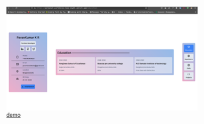 ![banner](https://github.com/pavanKumarKR2000/personal-portfolio/blob/main/personal-portfolio.png?raw=true)
<a href="https://personal-portfolio-rose-eight.vercel.app/education" target="blank">demo</a>
